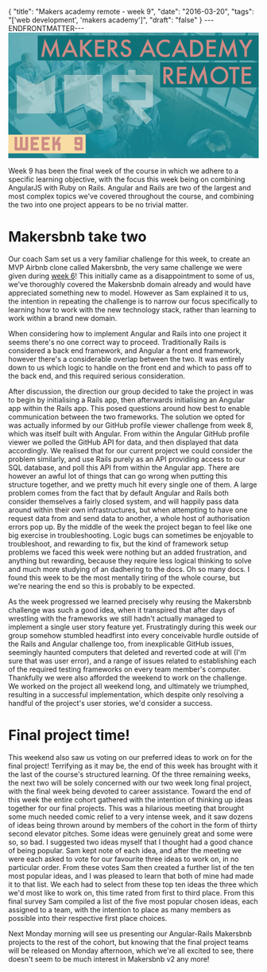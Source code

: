 {
  "title": "Makers academy remote - week 9",
  "date": "2016-03-20",
  "tags": "['web development', 'makers academy']",
  "draft": "false"
}
---ENDFRONTMATTER---
![Makers Academy remote week 9](media/makers-academy-remote-week-9-header.png "Makers Academy remote week 9")

Week 9 has been the final week of the course in which we adhere to a specific learning objective, with the focus this week being on combining AngularJS with Ruby on Rails. Angular and Rails are two of the largest and most complex topics we've covered throughout the course, and combining the two into one project appears to be no trivial matter.

# Makersbnb take two

Our coach Sam set us a very familiar challenge for this week, to create an MVP Airbnb clone called Makersbnb, the very same challenge we were given during <a href="makers-academy-remote-week-6.html" class="link">week 6</a>! This initially came as a disappointment to some of us, we've thoroughly covered the Makersbnb domain already and would have appreciated something new to model. However as Sam explained it to us, the intention in repeating the challenge is to narrow our focus specifically to learning how to work with the new technology stack, rather than learning to work within a brand new domain.

When considering how to implement Angular and Rails into one project it seems there's no one correct way to proceed. Traditionally Rails is considered a back end framework, and Angular a front end framework, however there's a considerable overlap between the two. It was entirely down to us which logic to handle on the front end and which to pass off to the back end, and this required serious consideration.

After discussion, the direction our group decided to take the project in was to begin by initialising a Rails app, then afterwards initialising an Angular app within the Rails app. This posed questions around how best to enable communication between the two frameworks. The solution we opted for was actually informed by our GitHub profile viewer challenge from week 8, which was itself built with Angular. From within the Angular GitHub profile viewer we polled the GitHub API for data, and then displayed that data accordingly. We realised that for our current project we could consider the problem similarly, and use Rails purely as an API providing access to our SQL database, and poll this API from within the Angular app. There are however an awful lot of things that can go wrong when putting this structure together, and we pretty much hit every single one of them. A large problem comes from the fact that by default Angular and Rails both consider themselves a fairly closed system, and will happily pass data around within their own infrastructures, but when attempting to have one request data from and send data to another, a whole host of authorisation errors pop up. By the middle of the week the project began to feel like one big exercise in troubleshooting. Logic bugs can sometimes be enjoyable to troubleshoot, and rewarding to fix, but the kind of framework setup problems we faced this week were nothing but an added frustration, and anything but rewarding, because they require less logical thinking to solve and much more studying of an dadhering to the docs. Oh so many docs. I found this week to be the most mentally tiring of the whole course, but we're nearing the end so this is probably to be expected.

As the week progressed we learned precisely why reusing the Makersbnb challenge was such a good idea, when it transpired that after days of wrestling with the frameworks we still hadn't actually managed to implement a single user story feature yet. Frustratingly during this week our group somehow stumbled headfirst into every conceivable hurdle outside of the Rails and Angular challenge too, from inexplicable GitHub issues, seemingly haunted computers that deleted and reverted code at will (I'm sure that was user error), and a range of issues related to establishing each of the required testing frameworks on every team member's computer. Thankfully we were also afforded the weekend to work on the challenge. We worked on the project all weekend long, and ultimately we triumphed, resulting in a successful implementation, which despite only resolving a handful of the project's user stories, we'd consider a success.

# Final project time!

This weekend also saw us voting on our preferred ideas to work on for the final project! Terrifying as it may be, the end of this week has brought with it the last of the course's structured learning. Of the three remaining weeks, the next two will be solely concerned with our two week long final project, with the final week being devoted to career assistance. Toward the end of this week the entire cohort gathered with the intention of thinking up ideas together for our final projects. This was a hilarious meeting that brought some much needed comic relief to a very intense week, and it saw dozens of ideas being thrown around by members of the cohort in the form of thirty second elevator pitches. Some ideas were genuinely great and some were so, so bad. I suggested two ideas myself that I thought had a good chance of being popular. Sam kept note of each idea, and after the meeting we were each asked to vote for our favourite three ideas to work on, in no particular order. From these votes Sam then created a further list of the ten most popular ideas, and I was pleased to learn that both of mine had made it to that list. We each had to select from these top ten ideas the three which we'd most like to work on, this time rated from first to third place. From this final survey Sam compiled a list of the five most popular chosen ideas, each assigned to a team, with the intention to place as many members as possible into their respective first place choices.

Next Monday morning will see us presenting our Angular-Rails Makersbnb projects to the rest of the cohort, but knowing that the final project teams will be released on Monday afternoon, which we're all excited to see, there doesn't seem to be much interest in Makersbnb v2 any more!